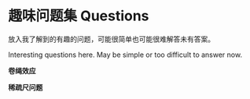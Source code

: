 # 趣味问题集 Questions

放入我了解到的有趣的问题，可能很简单也可能很难解答未有答案。

Interesting questions here. May be simple or too difficult to answer now.

**卷绳效应**



**稀疏尺问题**

